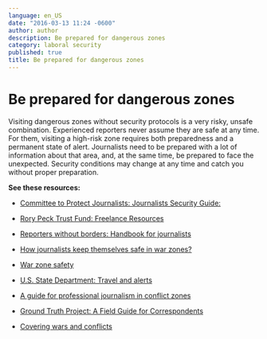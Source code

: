 ```yaml
---
language: en_US
date: "2016-03-13 11:24 -0600"
author: author
description: Be prepared for dangerous zones
category: laboral security
published: true
title: Be prepared for dangerous zones
---
```



# Be prepared for dangerous zones
Visiting dangerous zones without security protocols is a very risky, unsafe combination. Experienced reporters never assume they are safe at any time. For them, visiting a high-risk zone requires both preparedness and a permanent state of alert. Journalists need to be prepared with a lot of information about that area, and, at the same time, be prepared to face the unexpected. Security conditions may change at any time and catch you without proper preparation.

**See these resources:**

- [Committee to Protect Journalists: Journalists Security Guide:](http://bit.ly/1SkvV9O)

- [Rory Peck Trust Fund: Freelance Resources](https://rorypecktrust.org/resources)

- [Reporters without borders: Handbook for journalists](http://bit.ly/1JGxVYG)

- [How journalists keep themselves safe in war zones?](http://bit.ly/23uOgX6)

- [War zone safety](http://wikitravel.org/en/War_zone_safety)

- [U.S. State Department: Travel and alerts](http://1.usa.gov/1NC8Glf)

- [A guide for professional journalism in conflict zones](http://bit.ly/1WOLNSz)

- [Ground Truth Project: A Field Guide for Correspondents](http://bit.ly/1PG76Gt)

- [Covering wars and conflicts](http://bit.ly/1OQGO0L)
